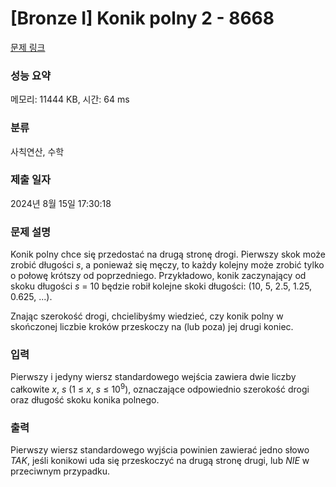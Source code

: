 # [Bronze I] Konik polny 2 - 8668 

[문제 링크](https://www.acmicpc.net/problem/8668) 

### 성능 요약

메모리: 11444 KB, 시간: 64 ms

### 분류

사칙연산, 수학

### 제출 일자

2024년 8월 15일 17:30:18

### 문제 설명

<p>Konik polny chce się przedostać na drugą stronę drogi. Pierwszy skok może zrobić długości <em>s</em>, a ponieważ się męczy, to każdy kolejny może zrobić tylko o połowę krótszy od poprzedniego. Przykładowo, konik zaczynający od skoku długości <em>s</em> = 10 będzie robił kolejne skoki długości: (10, 5, 2.5, 1.25, 0.625, ...).</p>

<p>Znając szerokość drogi, chcielibyśmy wiedzieć, czy konik polny w skończonej liczbie kroków przeskoczy na (lub poza) jej drugi koniec.</p>

### 입력 

 <p>Pierwszy i jedyny wiersz standardowego wejścia zawiera dwie liczby całkowite <em>x</em>, <em>s</em> (1 ≤ <em>x</em>, <em>s</em> ≤ 10<sup>9</sup>), oznaczające odpowiednio szerokość drogi oraz długość skoku konika polnego.</p>

### 출력 

 <p>Pierwszy wiersz standardowego wyjścia powinien zawierać jedno słowo <i>TAK</i>, jeśli konikowi uda się przeskoczyć na drugą stronę drugi, lub <i>NIE</i> w przeciwnym przypadku.</p>

